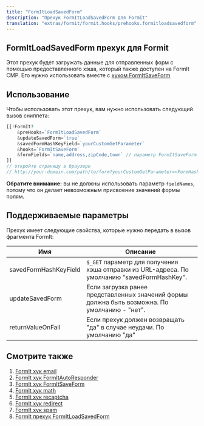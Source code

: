 ```yaml
---
title: "FormItLoadSavedForm"
description: "Прехук FormItLoadSavedForm для Formit"
translation: "extras/formit/formit.hooks/prehooks.formitloadsavedform"
---
```


## FormItLoadSavedForm прехук для Formit

Этот прехук будет загружать данные для отправленных форм с помощью предоставленного хэша, который также доступен на FormIt CMP. Его нужно использовать вместе с [хуком FormItSaveForm](extras/formit/formit.hooks/formitsaveform)

## Использование

Чтобы использовать этот прехук, вам нужно использовать следующий вызов сниппета: 

``` php
[[!FormIt?
    &preHooks=`FormItLoadSavedForm`
    &updateSavedForm=`true`
    &savedFormHashKeyField=`yourCustomGetParameter`
    &hooks=`FormItSaveForm`
    &formFields=`name,address,zipCode,town` // параметр FormItSaveForm
]]
// откройте страницу в браузере 
// http://your-domain.com/path/to/form?yourCustomGetParameter=<FormHashFromFormItCMP>
```

**Обратите внимание:** вы не должны использовать параметр `fieldNames`, потому что он делает невозможным присвоение значений формы полям. 

## Поддерживаемые параметры

Прехук имеет следующие свойства, которые нужно передать в вызов фрагмента FormIt: 

| Имя                   | Описание                                                                                 |
| --------------------- | ------------------------------------------------------------------------------------------- |
| savedFormHashKeyField | `$_GET` параметр для получения хэша отправки из URL-адреса. По умолчанию "savedFormHashKey". |
| updateSavedForm       | Если загрузка ранее представленных значений формы должна быть возможна. По умолчанию - "нет".       |
| returnValueOnFail     | Если прехук должен возвращать "да" в случае неудачи. По умолчанию "да"                                  |

## Смотрите также

1. [FormIt хук email](extras/formit/formit.hooks/email)
2. [FormIt хук FormItAutoResponder](extras/formit/formit.hooks/formitautoresponder)
3. [FormIt хук FormItSaveForm](extras/formit/formit.hooks/formitsaveform)
4. [FormIt хук math](extras/formit/formit.hooks/math)
5. [FormIt хук recaptcha](extras/formit/formit.hooks/recaptcha)
6. [FormIt хук redirect](extras/formit/formit.hooks/redirect)
7. [FormIt хук spam](extras/formit/formit.hooks/spam)
8. [FormIt прехук FormItLoadSavedForm](extras/formit/formit.hooks/prehooks.formitloadsavedform)

